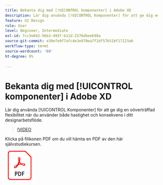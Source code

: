 ```yaml
---
title: Bekanta dig med [!UICONTROL komponenter] i Adobe XD
description: Lär dig använda [!UICONTROL Komponenter] för att ge dig en oöverträffad flexibilitet när du använder både hastighet och konsekvens i ditt designarbetsflöde
feature: UI Design
role: User
level: Beginner, Intermediate
exl-id: 7cc3e842-56b3-493f-b11d-2576dbeeb98a
source-git-commit: e39efe0f7afc4e3e970ea7f2df57b51bf17123a6
workflow-type: tm+mt
source-wordcount: '69'
ht-degree: 0%

---
```


# Bekanta dig med [!UICONTROL komponenter] i Adobe XD

Lär dig använda [!UICONTROL Komponenter] för att ge dig en oöverträffad flexibilitet när du använder både hastighet och konsekvens i ditt designarbetsflöde.

>[!VIDEO](https://video.tv.adobe.com/v/331003?hidetitle=true)

Klicka på filikonen PDF om du vill hämta en PDF av den här självstudiekursen.

[![PDF-filikon](../assets/acrobat_PDF_96.png)](../quick-reference/LetsXDSeeHowtoDesignPrototypeandHandofftoTeams.pdf)
